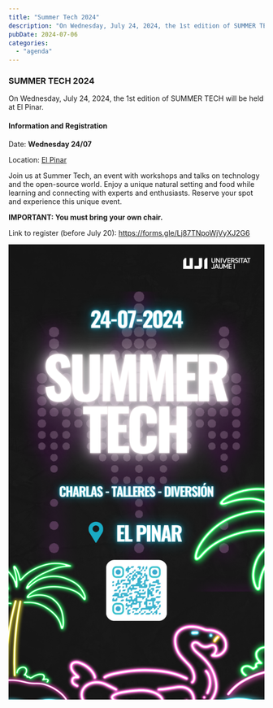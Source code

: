 ```yaml
---  
title: "Summer Tech 2024"  
description: "On Wednesday, July 24, 2024, the 1st edition of SUMMER TECH will be held at El Pinar."  
pubDate: 2024-07-06  
categories:  
  - "agenda"  
---  
```


### SUMMER TECH 2024  

On Wednesday, July 24, 2024, the 1st edition of SUMMER TECH will be held at El Pinar.  

#### Information and Registration  

Date: **Wednesday 24/07**  

Location: [El Pinar](https://www.google.com/maps?client=ubuntu&hs=G6J&sca_esv=eddefdb7b92e7545&channel=fs&kgmid=/g/11bxg2l97q&shndl=30&shem=lcuae,uaasie&kgs=a881b2cbc5c48ba7&um=1&ie=UTF-8&fb=1&gl=pt&sa=X&geocode=KUmmJxf1_58SMYXc8woisREW&daddr=Av.+de+Ferrandis+Salvador,+10,+12100+Grau+de+Castell%C3%B3,+Castell%C3%B3,+Espa%C3%B1a)  

Join us at Summer Tech, an event with workshops and talks on technology and the open-source world. Enjoy a unique natural setting and food while learning and connecting with experts and enthusiasts. Reserve your spot and experience this unique event.

**IMPORTANT: You must bring your own chair.**  

Link to register (before July 20): https://forms.gle/Lj87TNpoWjVyXJ2G6  

![](images/IMG_3509-1.png)  
